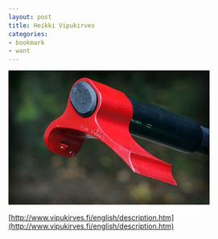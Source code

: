 ```yaml
---
layout: post
title: Heikki Vipukirves
categories:
- bookmark
- want
---
```

![Vipukirves](/images/posts/vipukirves.jpg)

[http://www.vipukirves.fi/english/description.htm](http://www.vipukirves.fi/english/description.htm)
